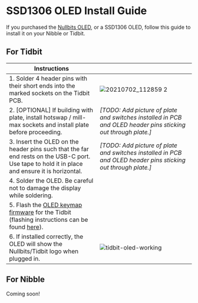 # SSD1306 OLED Install Guide

If you purchased the [Nullbits OLED](https://www.amazon.com/Display-Mechanical-Keyboards-Arduino-3-3V-5V/dp/B08KLHD2Z7), or a SSD1306 OLED, follow this guide to install it on your Nibble or Tidbit.

## For Tidbit

| Instructions  |  |
| ------------- | ------------- |
| 1. Solder 4 header pins with their short ends into the marked sockets on the Tidbit PCB. | ![20210702_112859 2](https://user-images.githubusercontent.com/6137765/125806537-60477246-6bb8-4462-ab28-4ea64b4c72f5.jpg) |
| 2. [OPTIONAL] If building with plate, install hotswap / mill-max sockets and install plate before proceeding. | _[TODO: Add picture of plate and switches installed in PCB and OLED header pins sticking out through plate.]_ |
| 3. Insert the OLED on the header pins such that the far end rests on the USB-C port. Use tape to hold it in place and ensure it is horizontal. | _[TODO: Add picture of plate and switches installed in PCB and OLED header pins sticking out through plate.]_ |
| 4. Solder the OLED. Be careful not to damage the display while soldering. | |
| 5. Flash the [OLED keymap firmware](https://github.com/nullbitsco/tidbit/releases/download/v1.5/nullbitsco_tidbit_oled.hex) for the Tidbit (flashing instructions can be found [here](https://github.com/nullbitsco/docs/blob/main/firmware/firmware_flashing.md)). | |
| 6. If installed correctly, the OLED will show the Nullbits/Tidbit logo when plugged in. | ![tidbit-oled-working](https://user-images.githubusercontent.com/6137765/125805368-d5f325c5-ef39-4e8b-bd2d-b73182ff3ae6.jpg) |

## For Nibble
Coming soon!
